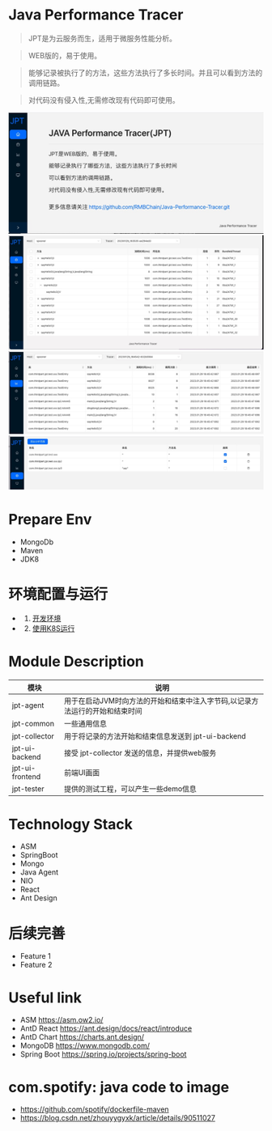 # Java Performance Tracer

>JPT是为云服务而生，适用于微服务性能分析。

>WEB版的，易于使用。

>能够记录被执行了的方法，这些方法执行了多长时间。并且可以看到方法的调用链路。

>对代码没有侵入性,无需修改现有代码即可使用。


![avatar](tutorial/pic/memo1.jpg)
![avatar](tutorial/pic/memo2.jpg)
![avatar](tutorial/pic/memo3.jpg)
![avatar](tutorial/pic/memo4.jpg)

# Prepare Env
- MongoDb
- Maven 
- JDK8

# 环境配置与运行
- 1. [开发环境](tutorial/Env_DEV.md)
- 2. [使用K8S运行](tutorial/Env_K8S.md)

 
# Module Description
|  模块             |  说明  |
|  ----            | ----  |
| jpt-agent        | 用于在启动JVM时向方法的开始和结束中注入字节码,以记录方法运行的开始和结束时间 |
| jpt-common       | 一些通用信息 |
| jpt-collector    | 用于将记录的方法开始和结束信息发送到 jpt-ui-backend |
| jpt-ui-backend   | 接受 jpt-collector 发送的信息，并提供web服务 |
| jpt-ui-frontend  | 前端UI画面 |
| jpt-tester       | 提供的测试工程，可以产生一些demo信息 |

# Technology Stack
- ASM
- SpringBoot
- Mongo
- Java Agent
- NIO
- React
- Ant Design

# 后续完善
- Feature 1
- Feature 2

# Useful link
- ASM https://asm.ow2.io/
- AntD React https://ant.design/docs/react/introduce
- AntD Chart https://charts.ant.design/
- MongoDB  https://www.mongodb.com/
- Spring Boot https://spring.io/projects/spring-boot


# com.spotify: java code to image
- https://github.com/spotify/dockerfile-maven
- https://blog.csdn.net/zhouyygyxk/article/details/90511027
